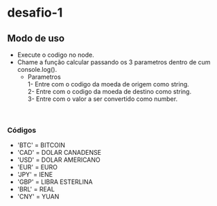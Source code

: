 # desafio-1

## Modo de uso
+ Execute o codigo no node.<br>
+ Chame a função calcular passando os 3 parametros dentro de cum console.log().<br>
    + Parametros<br>
        1- Entre com o codigo da moeda de origem como string.<br>
        2- Entre com o codigo da moeda de destino como string.<br>
        3- Entre com o valor a ser convertido como number.<br>


<br>

### Códigos
+ 'BTC' = BITCOIN<br>
+ 'CAD' = DOLAR CANADENSE<br>
+ 'USD' = DOLAR AMERICANO<br>
+ 'EUR' = EURO<br>
+ 'JPY' = IENE<br>
+ 'GBP' = LIBRA ESTERLINA<br>
+ 'BRL' = REAL<br>
+ 'CNY' = YUAN<br>

